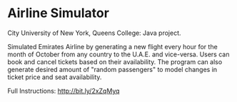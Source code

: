 # Airline Simulator
City University of New York, Queens College: Java project.

Simulated Emirates Airline by generating a new flight every hour for the month of October from any country to the U.A.E. and vice-versa. Users can book and cancel tickets based on their availability. The program can also generate desired amount of "random passengers" to model changes in ticket price and seat availability.

Full Instructions: http://bit.ly/2xZqMyq

